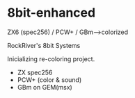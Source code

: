 # 8bit-enhanced
ZX6 (spec256) / PCW+ / GBm-->colorized

RockRiver's 8bit Systems

Inicializing re-coloring project.
* ZX spec256 
* PCW+ (color & sound)
* GBm on GEM(msx)
